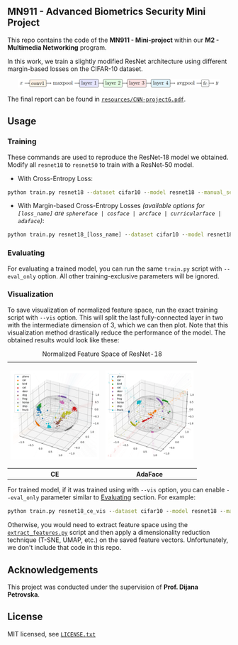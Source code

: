 MN911 - Advanced Biometrics Security Mini Project
------

This repo contains the code of the **MN911 - Mini-project** within our **M2 - Multimedia Networking** program.

In this work, we train a slightly modified ResNet architecture using different margin-based losses on the
CIFAR-10 dataset.

<p align="center">
  <img src="resources/resnet_architecture.png" height="20"/>
</p>

The final report can be found in [`resources/CNN-project6.pdf`](resources/CNN-project6.pdf).

## Usage

### Training

These commands are used to reproduce the ResNet-18 model we obtained.
Modify all `resnet18` to `resnet50` to train with a ResNet-50 model.

- With Cross-Entropy Loss:
```cmd
python train.py resnet18 --dataset cifar10 --model resnet18 --manual_seed 17 --batch_size 256 --epochs 250
```
- With Margin-based Cross-Entropy Losses
  _(available options for `[loss_name]` are `sphereface | cosface | arcface | curricularface | adaface`)_:
```cmd
python train.py resnet18_[loss_name] --dataset cifar10 --model resnet18 --manual_seed 17 --batch_size 256 --epochs 250 --loss [loss_name]
```

### Evaluating

For evaluating a trained model, you can run the same `train.py` script with `--eval_only` option.
All other training-exclusive parameters will be ignored.

### Visualization

To save visualization of normalized feature space, run the exact training script with `--vis` option.
This will split the last fully-connected layer in two with the intermediate dimension of 3, which we can then plot.
Note that this visualization method drastically reduce the performance of the model.
The obtained results would look like these:

<table>
  <caption>Normalized Feature Space of ResNet-18</caption>
  <tr>
    <th>
      <p align="center">
      <img src="resources/resnet18_ce_norm_feature_space.png" height="200"/>
      </p>
    </th>
    <th>
      <p align="center">
      <img src="resources/resnet18_adaface_norm_feature_space.png" height="200"/>
      </p>
    </th>
  </tr>
  <tr>
    <th>CE</th>
    <th>AdaFace</th>
  </tr>
</table>

For trained model, if it was trained using with `--vis` option, you can enable `--eval_only` parameter similar to
[Evaluating](#evaluating) section. For example:

```cmd
python train.py resnet18_ce_vis --dataset cifar10 --model resnet18 --manual_seed 17 --batch_size 512 --loss ce --resume_from outputs/resnet18_ce_vis/resnet18_250.pth --eval_only --vis
```

Otherwise, you would need to extract feature space using the [`extract_features.py`](extract_features.py) script
and then apply a dimensionality reduction technique (T-SNE, UMAP, etc.) on the saved feature vectors.
Unfortunately, we don't include that code in this repo.

## Acknowledgements

This project was conducted under the supervision of **Prof. Dijana Petrovska**.

## License

MIT licensed, see [`LICENSE.txt`](LICENSE.txt)
